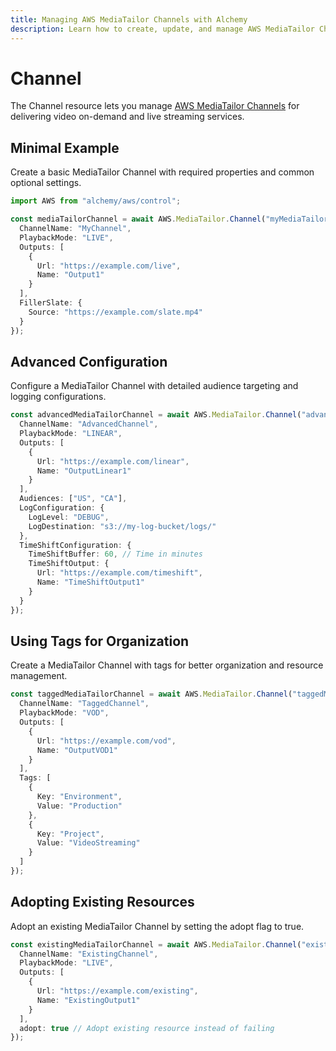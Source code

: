 ```yaml
---
title: Managing AWS MediaTailor Channels with Alchemy
description: Learn how to create, update, and manage AWS MediaTailor Channels using Alchemy Cloud Control.
---
```


# Channel

The Channel resource lets you manage [AWS MediaTailor Channels](https://docs.aws.amazon.com/mediatailor/latest/userguide/) for delivering video on-demand and live streaming services.

## Minimal Example

Create a basic MediaTailor Channel with required properties and common optional settings.

```ts
import AWS from "alchemy/aws/control";

const mediaTailorChannel = await AWS.MediaTailor.Channel("myMediaTailorChannel", {
  ChannelName: "MyChannel",
  PlaybackMode: "LIVE",
  Outputs: [
    {
      Url: "https://example.com/live",
      Name: "Output1"
    }
  ],
  FillerSlate: {
    Source: "https://example.com/slate.mp4"
  }
});
```

## Advanced Configuration

Configure a MediaTailor Channel with detailed audience targeting and logging configurations.

```ts
const advancedMediaTailorChannel = await AWS.MediaTailor.Channel("advancedMediaTailorChannel", {
  ChannelName: "AdvancedChannel",
  PlaybackMode: "LINEAR",
  Outputs: [
    {
      Url: "https://example.com/linear",
      Name: "OutputLinear1"
    }
  ],
  Audiences: ["US", "CA"],
  LogConfiguration: {
    LogLevel: "DEBUG",
    LogDestination: "s3://my-log-bucket/logs/"
  },
  TimeShiftConfiguration: {
    TimeShiftBuffer: 60, // Time in minutes
    TimeShiftOutput: {
      Url: "https://example.com/timeshift",
      Name: "TimeShiftOutput1"
    }
  }
});
```

## Using Tags for Organization

Create a MediaTailor Channel with tags for better organization and resource management.

```ts
const taggedMediaTailorChannel = await AWS.MediaTailor.Channel("taggedMediaTailorChannel", {
  ChannelName: "TaggedChannel",
  PlaybackMode: "VOD",
  Outputs: [
    {
      Url: "https://example.com/vod",
      Name: "OutputVOD1"
    }
  ],
  Tags: [
    {
      Key: "Environment",
      Value: "Production"
    },
    {
      Key: "Project",
      Value: "VideoStreaming"
    }
  ]
});
```

## Adopting Existing Resources

Adopt an existing MediaTailor Channel by setting the adopt flag to true.

```ts
const existingMediaTailorChannel = await AWS.MediaTailor.Channel("existingMediaTailorChannel", {
  ChannelName: "ExistingChannel",
  PlaybackMode: "LIVE",
  Outputs: [
    {
      Url: "https://example.com/existing",
      Name: "ExistingOutput1"
    }
  ],
  adopt: true // Adopt existing resource instead of failing
});
```